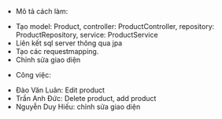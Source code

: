 - Mô tả cách làm:
 + Tạo model: Product, controller: ProductController, repository: ProductRepository, service: ProductService
 + Liên kết sql server thông qua jpa
 + Tạo các requestmapping.
 + Chỉnh sửa giao diện
- Công việc:
 + Đào Văn Luân: Edit product
 + Trần Anh Đức: Delete product, add product
 + Nguyễn Duy Hiếu: chỉnh sửa giao diện
